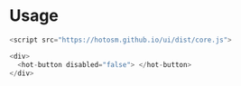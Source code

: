 # Usage

```js
<script src="https://hotosm.github.io/ui/dist/core.js">

<div>
  <hot-button disabled="false"> </hot-button>
</div>
```

<!-- markdownlint-disable -->

<script src="https://hotosm.github.io/ui/dist/core.js">

<div>
  <hot-button disabled="false"> </hot-button>
</div>

<!-- markdownlint-enable -->
